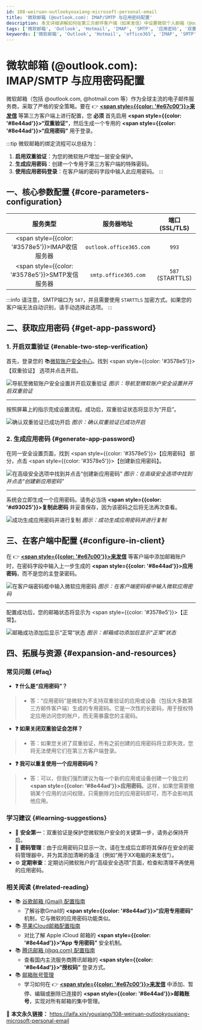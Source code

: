 ```yaml
---
id: 108-weiruan-outlookyouxiang-microsoft-personal-email
title: '微软邮箱 (@outlook.com): IMAP/SMTP 与应用密码配置'
description: 本文详细讲解如何在第三方邮件客户端（如来发信）中设置微软个人邮箱（@outlook.com, @hotmail.com），并指导您一步步开启双重验证、生成并使用“应用密码”完成登录。
tags: ['微软邮箱', 'Outlook', 'Hotmail', 'IMAP', 'SMTP', '应用密码', '双重验证']
keywords: ['微软邮箱', 'Outlook', 'Hotmail', 'office365', 'IMAP', 'SMTP', '应用密码', '双重验证', '两步验证', '客户端配置']
---
```


# 微软邮箱 (@outlook.com): IMAP/SMTP 与应用密码配置

微软邮箱（包括 @outlook.com, @hotmail.com 等）作为全球主流的电子邮件服务商，采取了严格的安全策略。要在 👉 [**<span style={{color: '#e67c00'}}>来发信</span>**](https://laifaxin.com) 等第三方客户端上进行配置，您 **必须** 首先启用 **<span style={{color: '#8e44ad'}}>“双重验证”</span>**，然后生成一个专用的 **<span style={{color: '#8e44ad'}}>“应用密码”</span>** 用于登录。

:::tip
微软邮箱的绑定流程可以总结为：
1.  **启用双重验证**：为您的微软账户增加一层安全保护。
2.  **生成应用密码**：创建一个专用于第三方客户端的特殊密码。
3.  **使用应用密码登录**：在客户端的密码字段中输入此应用密码。
:::

## 一、核心参数配置 {#core-parameters-configuration}

| **服务类型** | **服务器地址** | **端口 (SSL/TLS)** |
| :---: | :---: | :---: |
| <span style={{color: '#3578e5'}}>IMAP收信服务器</span> | `outlook.office365.com` | `993` |
| <span style={{color: '#3578e5'}}>SMTP发信服务器</span> | `smtp.office365.com` | `587` (STARTTLS) |

:::info
请注意，SMTP端口为 `587`，并且需要使用 `STARTTLS` 加密方式。如果您的客户端无法自动识别，请手动选择此选项。
:::

## 二、获取应用密码 {#get-app-password}

### 1. 开启双重验证 {#enable-two-step-verification}

首先，登录您的 📚[微软账户安全中心](https://account.live.com/proofs/Manage/)。找到 <span style={{color: '#3578e5'}}>【双重验证】</span> 选项并点击开启。

![导航至微软账户安全设置并开启双重验证](https://cos.files.maozhishi.com/data/web/web-files/img/1721145921598.png)
_图示：导航至微软账户安全设置并开启双重验证_

---

按照屏幕上的指示完成设置流程。成功后，双重验证状态将显示为“开启”。

![确认双重验证已成功开启](https://cos.files.maozhishi.com/data/web/web-files/img/1721145921599.png)
_图示：确认双重验证已成功开启_

### 2. 生成应用密码 {#generate-app-password}

在同一安全设置页面，找到 <span style={{color: '#3578e5'}}>【应用密码】</span> 部分，点击 <span style={{color: '#3578e5'}}>【创建新应用密码】</span>。

![在高级安全选项中找到并点击“创建新应用密码”](https://cos.files.maozhishi.com/data/web/web-files/img/1721145921614.png)
_图示：在高级安全选项中找到并点击“创建新应用密码”_

---

系统会立即生成一个应用密码。请务必当场 **<span style={{color: '#d93025'}}>复制此密码</span>** 并妥善保存，因为该密码之后将无法再次查看。

![成功生成应用密码并进行复制](https://cos.files.maozhishi.com/data/web/web-files/img/1721145921623.png)
_图示：成功生成应用密码并进行复制_

## 三、在客户端中配置 {#configure-in-client}

在 👉 [**<span style={{color: '#e67c00'}}>来发信</span>**](https://laifaxin.com) 等客户端中添加邮箱账户时，在密码字段中输入上一步生成的 **<span style={{color: '#8e44ad'}}>应用密码</span>**，而不是您的主登录密码。

![在客户端密码框中输入微软应用密码](https://cos.files.maozhishi.com/data/web/web-files/img/1721145921625.png)
_图示：在客户端密码框中输入微软应用密码_

---

配置成功后，您的邮箱状态将显示为 <span style={{color: '#3578e5'}}>【正常】</span>。

![邮箱成功添加后显示“正常”状态](https://cos.files.maozhishi.com/data/web/web-files/img/1721145921597.png)
_图示：邮箱成功添加后显示“正常”状态_

## 四、拓展与资源 {#expansion-and-resources}

### 常见问题 {#faq}

- **❓ 什么是“应用密码”？**
> - 答：“应用密码”是微软为不支持双重验证的应用或设备（包括大多数第三方邮件客户端）生成的专用密码。它是一次性的长密码，用于授权特定应用访问您的账户，而无需暴露您的主密码。

- **❓ 如果关闭双重验证会怎样？**
> - 答：如果您关闭了双重验证，所有之前创建的应用密码将立即失效，您将无法使用它们在第三方客户端登录。

- **❓ 我可以重复使用一个应用密码吗？**
> - 答：可以，但我们强烈建议为每一个新的应用或设备创建一个独立的 **<span style={{color: '#8e44ad'}}>应用密码</span>**。这样，如果您需要撤销某个应用的访问权限，只需删除对应的应用密码即可，而不会影响其他应用。

### 学习建议 {#learning-suggestions}

- 🎯 **安全第一**：双重验证是保护您微软账户安全的关键第一步，请务必保持开启。
- 📖 **密码管理**：由于应用密码只显示一次，请在生成后立即将其保存在安全的密码管理器中，并为其添加清晰的备注（例如“用于XX电脑的来发信”）。
- ⚙️ **定期审查**：定期访问微软账户的“高级安全选项”页面，检查和清理不再使用的应用密码。

### 相关阅读 {#related-reading}

- 📚 [谷歌邮箱 (Gmail) 配置指南](./101-guge-gmailyouxiang-google-personal-email)
  - 了解谷歌Gmail的 **<span style={{color: '#8e44ad'}}>“应用专用密码”</span>** 机制，它与微软的应用密码功能类似。
- 📚 [苹果iCloud邮箱配置指南](./113-pingguo-icloudyouxiang-apple-personal-email)
  - 对比了解 Apple iCloud 邮箱的 **<span style={{color: '#8e44ad'}}>“App 专用密码”</span>** 安全机制。
- 📚 [腾讯邮箱 (@qq.com) 配置指南](./106-tengxun-qqyouxiang-tencent-personal-email)
  - 查看国内主流服务商腾讯邮箱的 **<span style={{color: '#8e44ad'}}>“授权码”</span>** 登录方式。
- 📚 [邮箱账号管理](../zhinan/email-account)
  - 学习如何在 👉 [**<span style={{color: '#e67c00'}}>来发信</span>**](https://laifaxin.com) 中添加、暂停、编辑或删除已连接的 **<span style={{color: '#8e44ad'}}>邮箱账号</span>**，实现对所有邮箱的集中管理。

🔗 **本文永久链接：** https://laifa.xin/youxiang/108-weiruan-outlookyouxiang-microsoft-personal-email

